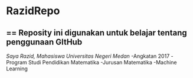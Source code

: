 # RazidRepo
==
Reposity ini digunakan untuk belajar tentang penggunaan GItHub 
--
*Saya Razid, Mahasiswa Universitas Negeri Medan*
-Angkatan 2017
-Program Studi Pendidikan Matematika
-Jurusan Matematika
-Machine Learning
